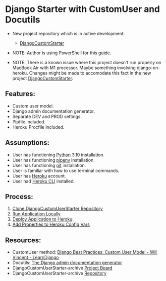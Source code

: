 # Django Starter with CustomUser and Docutils
* New project repository which is in active development:
    * [DjangoCustomStarter](https://github.com/brucestull/DjangoCustomStarter)

* NOTE: Author is using PowerShell for this guide.
* NOTE: There is a known issue where this project doesn't run properly on MacBook Air with M1 processor. Maybe something involving django-on-heroku. Changes might be made to accomodate this fact in the new project [DjangoCustomStarter](https://github.com/brucestull/DjangoCustomStarter). 


## Features:
* Custom user model.
* Django admin documentation generator.
* Separate DEV and PROD settings.
* Pipfile included.
* Heroku Procfile included.


## Assumptions:
* User has functioning [Python](https://www.python.org/downloads/) 3.10 installation.
* User has functioning [pipenv](https://pypi.org/project/pipenv/) installation.
* User has functioning [git](https://git-scm.com/downloads) installation.
* User is familiar with how to use terminal commands.
* User has [Heroku](https://www.heroku.com/) account.
* User had [Heroku CLI](https://devcenter.heroku.com/articles/heroku-cli#install-the-heroku-cli) installed.

## Process:
1. [Clone DjangoCustomUserStarter Repository](notes/clone_django_custom_user_starter_repo.md)
1. [Run Application Locally](notes/run_application_locally.md)
1. [Deploy Application to Heroku](notes/deploy_application_to_heroku.md)
1. [Add Properties to Heroku Config Vars](notes/add_properties_to_heroku_config_vars.md)


## Resources:
* CustomUser method: [Django Best Practices: Custom User Model - Will Vincent - LearnDjango](https://learndjango.com/tutorials/django-custom-user-model)
* Docutils: [The Django admin documentation generator](https://docs.djangoproject.com/en/4.0/ref/contrib/admin/admindocs/)
* DjangoCustomUserStarter-archive [Project Board](https://github.com/brucestull/DjangoCustomUserStarter-archive/projects/1)
* DjangoCustomUserStarter-archive [Repository](https://github.com/brucestull/DjangoCustomUserStarter-archive)

